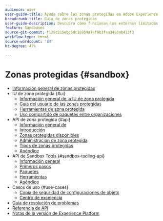 ```yaml
---
audience: user
user-guide-title: Ayuda sobre las zonas protegidas en Adobe Experience Platform
breadcrumb-title: Guía de zonas protegidas
user-guide-description: Descubra cómo funcionan los entornos limitados y cómo dividen una instancia de Experience Platform en entornos virtuales para el desarrollo, las pruebas y la implementación de aplicaciones.
feature: Sandboxes
source-git-commit: f129c215ebc5dc169b9a7ef9b3faa3463ab413f3
workflow-type: tm+mt
source-wordcount: '84'
ht-degree: 47%

---
```



# Zonas protegidas {#sandbox}

* [Información general de zonas protegidas](home.md)
* IU de zona protegida {#ui}
   * [Información general de la IU de zona protegida](ui/overview.md)
   * [Guía del usuario de las zonas protegidas](ui/user-guide.md)
   * [Herramientas de zona protegida](ui/sandbox-tooling.md)
   * [Uso compartido de paquetes entre organizaciones](ui/sharing-packages-across-orgs.md)
* API de zona protegida {#api}
   * [Información general de ](api/overview.md)
   * [Introducción](api/getting-started.md)
   * [Zonas protegidas disponibles](api/available.md)
   * [Administración de zona protegida](api/sandboxes.md)
   * [Tipos de zonas protegidas](api/types.md)
   * [Apéndice](api/appendix.md)
* API de Sandbox Tools {#sandbox-tooling-api}
   * [Información general](sandbox-tooling-api/overview.md)
   * [Primeros pasos](sandbox-tooling-api/getting-started.md)
   * [Paquetes](sandbox-tooling-api/packages.md)
   * [Herramientas](sandbox-tooling-api/tools.md)
   * [Apéndice](sandbox-tooling-api/appendix.md)
* Casos de uso {#use-cases}
   * [Copia de seguridad de configuraciones de objeto](use-cases/backup-object-configuration.md)
   * [Centro de excelencia](use-cases/center-of-excellence.md)
* [Guía de resolución de problemas](troubleshooting-guide.md)
* [Referencia de API](https://www.adobe.io/experience-platform-apis/references/sandbox)
* [Notas de la versión de Experience Platform](https://experienceleague.adobe.com/es/docs/experience-platform/release-notes/latest)
